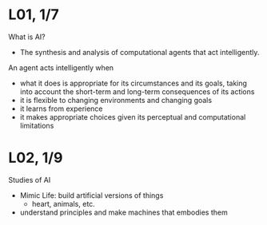 # L01, 1/7

What is AI?
- The synthesis and analysis of computational agents that act
intelligently.

An agent acts intelligently when
- what it does is appropriate for its circumstances and its goals, taking into account the short-term and long-term consequences of its actions
- it is flexible to changing environments and changing goals
- it learns from experience
- it makes appropriate choices given its perceptual and computational limitations

# L02, 1/9

Studies of AI
- Mimic Life: build artificial versions of things
  - heart, animals, etc.
- understand principles and make machines that embodies them